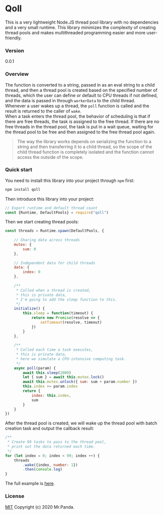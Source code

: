 # Qoll

This is a very lightweight Node.JS thread pool library with no dependencies and a very small runtime.
This library minimizes the complexity of creating thread pools and makes multithreaded programming easier and more user-friendly.

### Version
0.0.1


### Overview
The function is converted to a string, passed in as an eval string to a child thread, and then a thread pool is created based on the specified number of threads, which the user can define or default to CPU threads if not defined, and the data is passed in through `workerData` to the child thread.</br>
Whenever a user wakes up a thread, the `poll` function is called and the result is returned to the caller of `wake`.</br>
When a task enters the thread pool, the behavior of scheduling is that if there are free threads, the task is assigned to the free thread. If there are no free threads in the thread pool, the task is put in a wait queue, waiting for the thread pool to be free and then assigned to the free thread pool again.</br>
> The way the library works depends on serializing the function to a string and then transferring it to a child thread, so the scope of the child thread function is completely isolated and the function cannot access the outside of the scope.


### Quick start

You need to install this library into your project through `npm` first:
```bash
npm install qoll
```

Then introduce this library into your project:
```js
// Export runtime and default thread count
const {Runtime, DefaultPools} = require("qoll")
```

Then we start creating thread pools:
```js
const threads = Runtime.spawn(DefaultPools, {
    
    // Sharing data across threads
    mutex: {
        sum: 0
    },
    
    // Independent data for child threads
    data: {
        index: 0
    },
    
    /**
     * Called when a thread is created, 
     * this is private data,
     * I'm going to add the sleep function to this.
     */
    initialize() {
        this.sleep = function(timeout) {
            return new Promise(resolve => {
                setTimeout(resolve, timeout)
            })
        }
    },
    
    /**
     * Called each time a task executes,
     * this is private data,
     * here we simulate a CPU-intensive computing task.
     */
    async poll(param) {
        await this.sleep(2000)
        let { sum } = await this.mutex.lock()
        await this.mutex.unlock({ sum: sum + param.number })
        this.index += param.index
        return {
            index: this.index,
            sum
        }
    }
})
```

After the thread pool is created, we will wake up the thread pool with batch creation task and output the callback result:
```js
/**
 * Create 99 tasks to pass to the thread pool,
 * print out the data returned each time.
 */
for (let index = 0; index < 99; index ++) {
    threads
        .wake({index, number: 1})
        .then(console.log)  
}
```

The full example is [here](./example/mock.js).


### License
[MIT](./LICENSE)
Copyright (c) 2020 Mr.Panda.